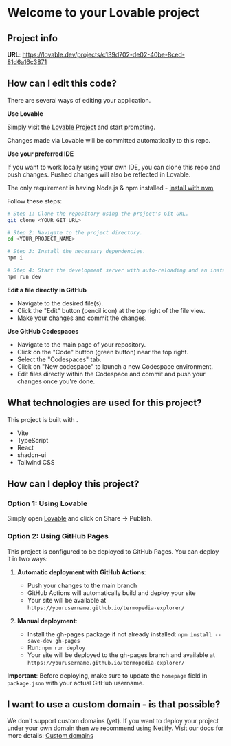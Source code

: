 # Welcome to your Lovable project

## Project info

**URL**: https://lovable.dev/projects/c139d702-de02-40be-8ced-81d6a16c3871

## How can I edit this code?

There are several ways of editing your application.

**Use Lovable**

Simply visit the [Lovable Project](https://lovable.dev/projects/c139d702-de02-40be-8ced-81d6a16c3871) and start prompting.

Changes made via Lovable will be committed automatically to this repo.

**Use your preferred IDE**

If you want to work locally using your own IDE, you can clone this repo and push changes. Pushed changes will also be reflected in Lovable.

The only requirement is having Node.js & npm installed - [install with nvm](https://github.com/nvm-sh/nvm#installing-and-updating)

Follow these steps:

```sh
# Step 1: Clone the repository using the project's Git URL.
git clone <YOUR_GIT_URL>

# Step 2: Navigate to the project directory.
cd <YOUR_PROJECT_NAME>

# Step 3: Install the necessary dependencies.
npm i

# Step 4: Start the development server with auto-reloading and an instant preview.
npm run dev
```

**Edit a file directly in GitHub**

- Navigate to the desired file(s).
- Click the "Edit" button (pencil icon) at the top right of the file view.
- Make your changes and commit the changes.

**Use GitHub Codespaces**

- Navigate to the main page of your repository.
- Click on the "Code" button (green button) near the top right.
- Select the "Codespaces" tab.
- Click on "New codespace" to launch a new Codespace environment.
- Edit files directly within the Codespace and commit and push your changes once you're done.

## What technologies are used for this project?

This project is built with .

- Vite
- TypeScript
- React
- shadcn-ui
- Tailwind CSS

## How can I deploy this project?

### Option 1: Using Lovable
Simply open [Lovable](https://lovable.dev/projects/c139d702-de02-40be-8ced-81d6a16c3871) and click on Share -> Publish.

### Option 2: Using GitHub Pages
This project is configured to be deployed to GitHub Pages. You can deploy it in two ways:

1. **Automatic deployment with GitHub Actions**:
   - Push your changes to the main branch
   - GitHub Actions will automatically build and deploy your site
   - Your site will be available at `https://yourusername.github.io/termopedia-explorer/`

2. **Manual deployment**:
   - Install the gh-pages package if not already installed: `npm install --save-dev gh-pages`
   - Run: `npm run deploy`
   - Your site will be deployed to the gh-pages branch and available at `https://yourusername.github.io/termopedia-explorer/`

**Important**: Before deploying, make sure to update the `homepage` field in `package.json` with your actual GitHub username.

## I want to use a custom domain - is that possible?

We don't support custom domains (yet). If you want to deploy your project under your own domain then we recommend using Netlify. Visit our docs for more details: [Custom domains](https://docs.lovable.dev/tips-tricks/custom-domain/)
